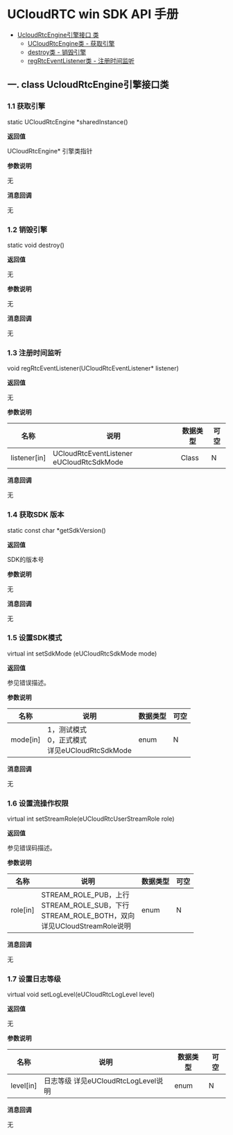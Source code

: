 # UCloudRTC win SDK API 手册

* [UcloudRtcEngine引擎接口 类](#class)
    * [UCloudRtcEngine类 - 获取引擎](#class-UCloudRtcEngine)
    * [destroy类 - 销毁引擎](#class-destroy)
    * [regRtcEventListener类 - 注册时间监听](#class-regRtcEventListener)
    
<a name='class'></a>

## 一. class UcloudRtcEngine引擎接口类

<a name='class-UCloudRtcEngine'></a>

### 1.1  获取引擎

static UCloudRtcEngine *sharedInstance()

**返回值**

UCloudRtcEngine* 引擎类指针

**参数说明**    

无

**消息回调**

无

<a name='class-destroy'></a>

### 1.2  销毁引擎

static void destroy()

**返回值**

无

**参数说明**    

无

**消息回调**

无

<a name='class-regRtcEventListener'></a>

### 1.3  注册时间监听

void regRtcEventListener(UCloudRtcEventListener* listener)

**返回值** 

无

**参数说明**    

| 名称    | 说明 | 数据类型 | 可空 |
| -| -| -| -|
|  listener[in]   | UCloudRtcEventListener eUCloudRtcSdkMode     | Class | N |

**消息回调**

无

<a name='class-getSdkVersion'></a>

### 1.4  获取SDK 版本

static const char *getSdkVersion()

**返回值**

SDK的版本号

**参数说明**    

无

**消息回调**

无

<a name='class-setSdkMode'></a>

### 1.5  设置SDK模式

virtual int setSdkMode (eUCloudRtcSdkMode mode)

**返回值**

参见错误描述。

**参数说明**    

| 名称    | 说明 | 数据类型 | 可空 |
| -| -| -| -|
|  mode[in]   | 1，测试模式 <br> 0，正式模式 <br> 详见eUCloudRtcSdkMode     | enum | N |

**消息回调**

无


<a name='class-setStreamRole'></a>

###  1.6  设置流操作权限

virtual int setStreamRole(eUCloudRtcUserStreamRole role)

**返回值**

参见错误码描述。

**参数说明**    

| 名称    | 说明 | 数据类型 | 可空 |
| -| -| -| -|
|  role[in]   | STREAM_ROLE_PUB，上行 <br> STREAM_ROLE_SUB，下行 <br> STREAM_ROLE_BOTH，双向 <br> 详见UCloudStreamRole说明     | enum | N |

**消息回调**

无


<a name='class-'></a>

###  1.7  设置日志等级

virtual void setLogLevel(eUCloudRtcLogLevel level)

**返回值**

无

**参数说明**    

| 名称    | 说明 | 数据类型 | 可空 |
| -| -| -| -|
|  level[in]   | 日志等级 详见eUCloudRtcLogLevel说明     | enum | N |

**消息回调**

无

